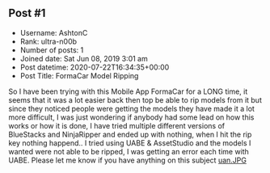 ## Post #1
- Username: AshtonC
- Rank: ultra-n00b
- Number of posts: 1
- Joined date: Sat Jun 08, 2019 3:01 am
- Post datetime: 2020-07-22T16:34:35+00:00
- Post Title: FormaCar Model Ripping

So I have been trying with this Mobile App FormaCar for a LONG time, it seems that it was a lot easier back then top be able to rip models from it but since they noticed people were getting the models they have made it a lot more difficult, I was just wondering if anybody had some lead on how this works or how it is done, I have tried multiple different versions of BlueStacks and NinjaRipper and ended up with nothing, when I hit the rip key nothing happend.. I tried using UABE & AssetStudio and the models I wanted were not able to be ripped, I was getting an error each time with UABE. Please let me know if you have anything on this subject
[uan.JPG](https://xentaxbackup.github.io/file/18505_uan.JPG)
